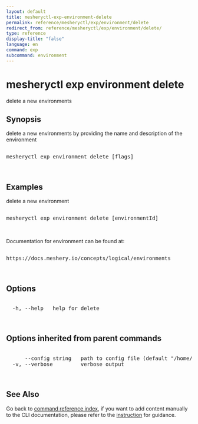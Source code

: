 ```yaml
---
layout: default
title: mesheryctl-exp-environment-delete
permalink: reference/mesheryctl/exp/environment/delete
redirect_from: reference/mesheryctl/exp/environment/delete/
type: reference
display-title: "false"
language: en
command: exp
subcommand: environment
---
```


# mesheryctl exp environment delete

delete a new environments

## Synopsis

delete a new environments by providing the name and description of the environment

<pre class='codeblock-pre'>
<div class='codeblock'>
mesheryctl exp environment delete [flags]

</div>
</pre>

## Examples

delete a new environment

<pre class='codeblock-pre'>
<div class='codeblock'>
mesheryctl exp environment delete [environmentId]

</div>
</pre>

Documentation for environment can be found at:

<pre class='codeblock-pre'>
<div class='codeblock'>
https://docs.meshery.io/concepts/logical/environments

</div>
</pre>

## Options

<pre class='codeblock-pre'>
<div class='codeblock'>
  -h, --help   help for delete

</div>
</pre>

## Options inherited from parent commands

<pre class='codeblock-pre'>
<div class='codeblock'>
      --config string   path to config file (default "/home/runner/.meshery/config.yaml")
  -v, --verbose         verbose output

</div>
</pre>

## See Also

Go back to [command reference index](/reference/mesheryctl/), if you want to add content manually to the CLI documentation, please refer to the [instruction](/project/contributing/contributing-cli#preserving-manually-added-documentation) for guidance.
